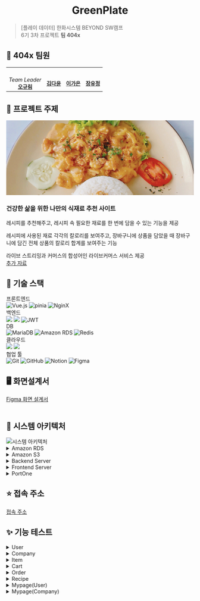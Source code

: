 <h1 align="center">GreenPlate</h1>


> [플레이 데이터] 한화시스템 BEYOND SW캠프  
> 6기 3차 프로젝트 **팀 404x**
## 🤚 404x 팀원
<table>
 <tr>
    <td align="center"><a href="https://github.com/ohgyulim"><img src="https://avatars.githubusercontent.com/ohgyulim" width="150px;" alt=""></td>
    <td align="center"><a href="https://github.com/dyun23"><img src="https://avatars.githubusercontent.com/dyun23" width="150px;" alt=""></td>
    <td align="center"><a href="https://github.com/lrkdms125"><img src="https://avatars.githubusercontent.com/dlrkdms125" width="150px;" alt=""></td>
    <td align="center"><a href="https://github.com/winter0123"><img src="https://avatars.githubusercontent.com/winter0123" width="150px;" alt=""></td>
  </tr>
  <tr>
    <td align="center"><i>Team Leader</i><br><a href="https://github.com/ohgyulim"><b>오규림</b></td>
    <td align="center"><a href="https://github.com/dyun23"><b>김다윤</b></td>
    <td align="center"><a href="https://github.com/dlrkdms125"><b>이가은</b></td>
    <td align="center"><a href="https://github.com/winter0123"><b>장유정</b></td>
  </tr>
  </table>

## 📌 프로젝트 주제 
<div align="center">
   <img src="./img/greenplate.jpg" align="center"/>
</div> 

### 건강한 삶을 위한 나만의 식재료 추천 사이트 
레시피를 추천해주고, 레시피 속 필요한 재료를 한 번에 담을 수 있는 기능을 제공

레시피에 사용된 재료 각각의 칼로리를 보여주고, 장바구니에 상품을 담았을 때 장바구니에 담긴 전체 상품의 칼로리 합계를 보여주는 기능 

라이브 스트리밍과 커머스의 합성어인 라이브커머스 서비스 제공  
[추가 자료](https://github.com/beyond-sw-camp/be06-1st-404x-GreenPlate/wiki/%ED%94%84%EB%A1%9C%EC%A0%9D%ED%8A%B8-%EA%B0%9C%EC%9A%94)

## 🔧 기술 스택
프론트엔드  
![Vue.js](https://img.shields.io/badge/vue.js-%2335495e.svg?style=for-the-badge&logo=vuedotjs&logoColor=%234FC08D) ![pinia](https://img.shields.io/badge/Pinia-f7d336?style=for-the-badge&logoColor=black) ![NginX](https://img.shields.io/badge/NginX-009639?style=for-the-badge&logo=nginx&logoColor=white)  
백엔드  
![](https://img.shields.io/badge/Spring%20Boot-6DB33F?style=for-the-badge&logo=Spring-Boot&logoColor=white) ![](https://img.shields.io/badge/Spring_Security-6DB33F?style=for-the-badge&logo=Spring-Security&logoColor=white) ![JWT](https://img.shields.io/badge/JWT-%232F7D32.svg?style=for-the-badge&logo=json-web-tokens&logoColor=white)  
DB  
![MariaDB](https://img.shields.io/badge/MariaDB-003545?style=for-the-badge&logo=mariadb&logoColor=white) ![Amazon RDS](https://img.shields.io/badge/Amazon%20RDS-527FFF?style=for-the-badge&logo=Amazon%20RDS&logoColor=white) ![Redis](https://img.shields.io/badge/Redis-%23D92D2A.svg?style=for-the-badge&logo=redis&logoColor=white)  
클라우드  
![](https://img.shields.io/badge/Amazon%20EC2-FF9900?style=for-the-badge&logo=Amazon%20EC2&logoColor=white) ![](https://img.shields.io/badge/Amazon%20S3-569A31?style=for-the-badge&logo=Amazon%20S3&logoColor=white)  
협업 툴  
![Git](https://img.shields.io/badge/git-%23F05033.svg?style=for-the-badge&logo=git&logoColor=white) ![GitHub](https://img.shields.io/badge/github-%23121011.svg?style=for-the-badge&logo=github&logoColor=white) ![Notion](https://img.shields.io/badge/Notion-%23000000.svg?style=for-the-badge&logo=notion&logoColor=white)  ![Figma](https://img.shields.io/badge/Figma-%232C2E3A.svg?style=for-the-badge&logo=figma&logoColor=white)

## 🖥️ 화면설계서
<a href="https://www.figma.com/design/1PVF5jM6ozQJ8CNJUQmiTf/greenplate-%ED%99%94%EB%A9%B4-%EC%84%A4%EA%B3%84%EC%84%9C?node-id=0-1&t=W8U2BEQUvvUK2I7B-0">Figma 화면 설계서</a> 
<br/><br/>

## 🔧 시스템 아키텍처
<img src="img/시스템_아키텍처.png" alt="시스템 아키텍처" style="width:75%;"/>
<details>
<summary> Amazon RDS </summary>
 
- 별도의 설치과정 없이 편리하게 DB를 구성하기 위해 Amazon RDS를 사용했습니다.
</details>

<details>
<summary> Amazon S3 </summary>

- 상품의 썸네일, 상세 이미지 등 상품과 관련된 이미지를 저장하기 위해 S3를 사용하였습니다.
</details>

<details>
<summary> Backend Server </summary>

- EC2를 이용하여 서버를 배포했습니다.
- 동일한 EC2에 In-Memory 기반의 DB인 Redis 서버를 설치하여 이메일 인증을 빠르게 처리할 수 있도록 하였습니다. 또한, 데이터에 유효 시간(3분)을 설정하여 유효 시간이 지난 데이터는 자동으로 삭제되도록 처리했습니다.
</details>
<details>
<summary> Frontend Server </summary>

- Frontend Server와 Backend Server는 각각 다른 인스턴스에서 실행되고 있기 때문에 CORS 에러 없이 통신하기 위해서 Proxy Pass 기능이 필요했습니다.
- 이 기능을 위해 EC2에 Nginx를 실행시켰습니다.
</details>
<details>
<summary> PortOne </summary>

- 상품 결제를 위해 PG사의 결제 대행 서비스 중 하나인 PortOne을 사용하였습니다.
</details>

## ⭐ 접속 주소
[접속 주소](http://3.38.181.59:8080/)

## ✨ 기능 테스트
<details>
<summary> User </summary>

### 회원가입
![](/img/기능구현/유저_회원가입.gif)
### 로그인
![](/img/기능구현/유저_로그인.gif)
</details>
<details>
<summary> Company </summary>

### 회원가입
![](/img/기능구현/사업자_회원가입.gif)
### 로그인
![](/img/기능구현/사업자_로그인_상품수정.gif)
</details>
<details>
<summary> Item </summary>

### 상품조회
![](/img/기능구현/상품_조회.gif)
### 상품검색
![](/img/기능구현/상품_검색.gif)
### 장바구니 담기
![](/img/기능구현/상품_장바구니.gif)
</details>
<details>
<summary> Cart </summary>

### 장바구니에 등록
### 장바구니 조회
</details>
<details>
<summary> Order </summary>

### 카카오페이 결제
![](/img/기능구현/카카오페이_결제.gif)
### 카카오페이 환불
![](/img/기능구현/카카오페이_결제환불.gif)
</details>
<details>
<summary> Recipe </summary>

### 레시피 등록
### 레시피 목록
![](/img/기능구현/레시피_리스트조회.gif)
### 레시피 상세
![](/img/기능구현/레시피_상세조회.gif)
</details>
<details>
<summary> Mypage(User)  </summary>

### 주문내역
![](/img/기능구현/마이페이지_주문내역.gif)
### 주소
![](/img/기능구현/마이페이지_주소.gif)
### 키워드
![](/img/기능구현/마이페이지_키워드.gif)
</details>
<details>
<summary> Mypage(Company)  </summary>

### 주문관리
![](/img/기능구현/사업자_주문관리.gif)
### 주문관리-송장번호입력
![](/img/기능구현/사업자_송장번호입력.gif)
### 상품등록
![](/img/기능구현/상품_등록.gif)
### 상품목록 조회/수정
![](/img/기능구현/사업자_상품목록_조회수정.gif)
</details>
